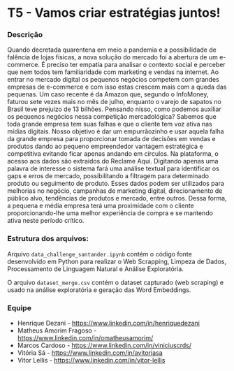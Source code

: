# T5 - Vamos criar estratégias juntos!

### Descrição

Quando decretada quarentena em meio a pandemia e a possibilidade de falência de lojas físicas, a nova solução do mercado foi a abertura de um e-commerce. É preciso ter empatia para analisar o contexto social e perceber que nem todos tem familiaridade com marketing e vendas na internet. Ao entrar no mercado digital os pequenos negócios competem com grandes empresas de e-commerce e com isso estas crescem mais com a queda das pequenas. Um caso recente é da Amazon que, segundo o InfoMoney, faturou sete vezes mais no mês de julho, enquanto o varejo de sapatos no Brasil teve prejuízo de 13 bilhões. Pensando nisso, como podemos auxiliar os pequenos negócios nessa competição mercadológica? Sabemos que toda grande empresa tem suas falhas e que o cliente tem voz ativa nas mídias digitais. Nosso objetivo é dar um empurrãozinho e usar aquela falha da grande empresa para proporcionar tomada de decisões em vendas e produtos dando ao pequeno empreendedor vantagem estratégica e competitiva evitando ficar apenas andando em círculos. Na plataforma, o acesso aos dados são extraídos do Reclame Aqui. Digitando apenas uma palavra de interesse o sistema fará uma análise textual para identificar os gaps e erros de mercado, possibilitando a filtragem para determinado produto ou seguimento de produto. Esses dados podem ser utilizados para melhorias no negócio, campanhas de marketing digital, direcionamento de público alvo, tendências de produtos e mercado, entre outros. Dessa forma, a pequena e média empresa terá uma proximidade com o cliente proporcionando-lhe uma melhor experiência de compra e se mantendo ativa neste período crítico.

### Estrutura dos arquivos:

Arquivo `data_challenge_santander.ipynb` contém o código fonte desenvolvido em Python para realizar o Web Scrapping, Limpeza de Dados, Processamento de Linguagem Natural e Análise Exploratória.

O arquivo `dataset_merge.csv` contém o dataset capturado (web scraping) e usado na análise exploratória e geração das Word Embeddings.

### Equipe

- Henrique Dezani - https://www.linkedin.com/in/henriquedezani
- Matheus Amorim Fragoso - https://www.linkedin.com/in/omatheusamorim/
- Marcos Cardoso - https://www.linkedin.com/in/viniciuscrds/
- Vitória Sá - https://www.linkedin.com/in/avitoriasa
- Vitor Lellis - https://www.linkedin.com/in/vitor-lellis

